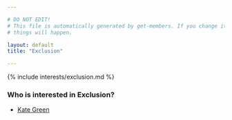 ```yaml
---

# DO NOT EDIT!
# This file is automatically generated by get-members. If you change it, bad
# things will happen.

layout: default
title: "Exclusion"

---
```


{% include interests/exclusion.md %}

### Who is interested in Exclusion?


* [Kate Green](members/kate-green.html)

